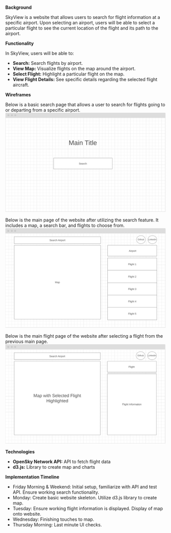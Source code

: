 **Background** 

SkyView is a website that allows users to search for flight information at a specific airport. Upon selecting an airport, users will be able to select a particular flight to see the current location of the flight and its path to the airport.

**Functionality**

In SkyView, users will be able to:

* **Search:** Search flights by airport.
* **View Map:** Visualize flights on the map around the airport.
* **Select Flight:** Highlight a particular flight on the map.
* **View Flight Details:** See specific details regarding the selected flight aircraft.

**Wireframes**

Below is a basic search page that allows a user to search for flights going to or departing from a specific airport.
![Basic Search Page](assets/search-wireframe.PNG)


Below is the main page of the website after utilizing the search feature. It includes a map, a search bar, and flights to choose from.
![Main Page](assets/main-wireframe.PNG)


Below is the main flight page of the website after selecting a flight from the previous main page. 
![Main Flight Page](assets/main-2-wireframe.PNG)


**Technologies**

* **OpenSky Network API:** API to fetch flight data
* **d3.js:** Library to create map and charts

**Implementation Timeline**

* Friday Morning & Weekend: Initial setup, familiarize with API and test API. Ensure working search functionality.
* Monday: Create basic website skeleton. Utilize d3.js library to create map.
* Tuesday: Ensure working flight information is displayed. Display of map onto website.
* Wednesday: Finishing touches to map.
* Thursday Morning: Last minute UI checks.